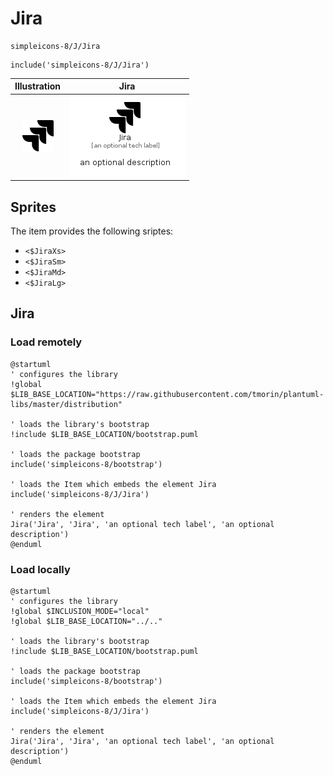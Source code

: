 # Jira


```text
simpleicons-8/J/Jira
```

```text
include('simpleicons-8/J/Jira')
```



| Illustration | Jira |
| :---: | :---: |
| ![illustration for Illustration](../../simpleicons-8/J/Jira.png) | ![illustration for Jira](../../simpleicons-8/J/Jira.Local.png) |



## Sprites
The item provides the following sriptes:

- `<$JiraXs>`
- `<$JiraSm>`
- `<$JiraMd>`
- `<$JiraLg>`





## Jira

### Load remotely
```plantuml
@startuml
' configures the library
!global $LIB_BASE_LOCATION="https://raw.githubusercontent.com/tmorin/plantuml-libs/master/distribution"

' loads the library's bootstrap
!include $LIB_BASE_LOCATION/bootstrap.puml

' loads the package bootstrap
include('simpleicons-8/bootstrap')

' loads the Item which embeds the element Jira
include('simpleicons-8/J/Jira')

' renders the element
Jira('Jira', 'Jira', 'an optional tech label', 'an optional description')
@enduml
```

### Load locally
```plantuml
@startuml
' configures the library
!global $INCLUSION_MODE="local"
!global $LIB_BASE_LOCATION="../.."

' loads the library's bootstrap
!include $LIB_BASE_LOCATION/bootstrap.puml

' loads the package bootstrap
include('simpleicons-8/bootstrap')

' loads the Item which embeds the element Jira
include('simpleicons-8/J/Jira')

' renders the element
Jira('Jira', 'Jira', 'an optional tech label', 'an optional description')
@enduml
```

